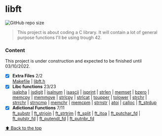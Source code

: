 # libft

<!---Esses são exemplos. Veja https://shields.io para outras pessoas ou para personalizar este conjunto de escudos. Você pode querer incluir dependências, status do projeto e informações de licença aqui--->

![GitHub repo size](https://img.shields.io/github/repo-size/iuricode/README-template?style=for-the-badge)

> This project is about coding a C library.
It will contain a lot of general purpose functions I'll be using trough 42.
### Content
This project is under construction and expected to be finished until 03/10/2022.
- [x] **Extra Files** 2/2<br>
[Makefile](https://github.com/andrade-adsf/libft/blob/main/Makefile)
| [libft.h](https://github.com/andrade-adsf/libft/blob/main/libft.h)
- [x] **Libc functions** 23/23<br>
[isalpha](https://github.com/andrade-adsf/libft/blob/main/ft_isalpha.c)
| [isdigit](https://github.com/andrade-adsf/libft/blob/main/ft_isdigit.c)
| [isalnum](https://github.com/andrade-adsf/libft/blob/main/ft_isalnum.c)
| [isascii](https://github.com/andrade-adsf/libft/blob/main/ft_isascii.c)
| [isprint](https://github.com/andrade-adsf/libft/blob/main/ft_isprint.c)
| [strlen](https://github.com/andrade-adsf/libft/blob/main/ft_strlen.c)
| [memset](https://github.com/andrade-adsf/libft/blob/main/ft_memset.c)
| [bzero](https://github.com/andrade-adsf/libft/blob/main/ft_bzero.c)
| [memcpy](https://github.com/andrade-adsf/libft/blob/main/ft_memcpy.c)
| [memmove](https://github.com/andrade-adsf/libft/blob/main/ft_memmove.c)
| [strlcpy](https://github.com/andrade-adsf/libft/blob/main/ft_strlcpy.c)
| [strlcat](https://github.com/andrade-adsf/libft/blob/main/ft_strlcat.c)
| [toupper](https://github.com/andrade-adsf/libft/blob/main/ft_toupper.c)
| [tolower](https://github.com/andrade-adsf/libft/blob/main/ft_tolower.c)
| [strchr](https://github.com/andrade-adsf/libft/blob/main/ft_strchr.c)
| [strrchr](https://github.com/andrade-adsf/libft/blob/main/ft_strrchr.c)
| [strncmp](https://github.com/andrade-adsf/libft/blob/main/strncmp.c)
| [memchr](https://github.com/andrade-adsf/libft/blob/main/ft_memchr.c)
| [memcpm](https://github.com/andrade-adsf/libft/blob/main/ft_memcmp.c)
| [strnstr](https://github.com/andrade-adsf/libft/blob/main/ft_strnstr.c)
| [atoi](https://github.com/andrade-adsf/libft/blob/main/ft_atoi.c)
| [calloc](https://github.com/andrade-adsf/libft/blob/main/ft_calloc.c)
| [ft_strdup](https://github.com/andrade-adsf/libft/blob/main/ft_strdup.c)
- [x] **Adictional Functions** 7/11<br>
[ft_substr](https://github.com/andrade-adsf/libft/blob/main/ft_substr.c)
| [ft_strjoin](https://github.com/andrade-adsf/libft/blob/main/ft_strjoin.c)
| [ft_strtrim](https://github.com/andrade-adsf/libft/blob/main/ft_strtrim.c)
| [ft_split](https://github.com/andrade-adsf/libft/blob/main/ft_split.c)
| [ft_itoa](https://github.com/andrade-adsf/libft/blob/main/ft_itoa.c)
| [ft_putchar_fd](https://github.com/andrade-adsf/libft/blob/main/ft_putchar_fd.c)
| [ft_putstr_fd](https://github.com/andrade-adsf/libft/blob/main/ft_putstr_fd.c)
| [ft_putendl_fd](https://github.com/andrade-adsf/libft/blob/main/ft_putendl_fd.c)
| [ft_putnbr_fd](https://github.com/andrade-adsf/libft/blob/main/ft_putnbr_fd.c)

[⬆ Back to the top](#libft)<br>

